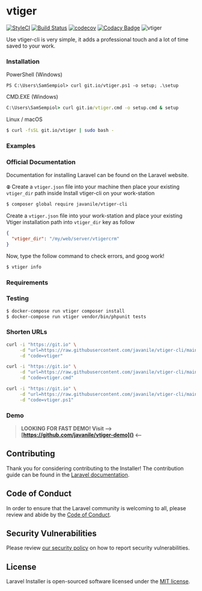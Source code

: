 # vtiger

[![StyleCI](https://github.styleci.io/repos/137904364/shield?branch=master)](https://github.styleci.io/repos/137904364)
[![Build Status](https://travis-ci.org/javanile/vtiger-cli.svg?branch=master)](https://travis-ci.org/javanile/vtiger-cli)
[![codecov](https://codecov.io/gh/javanile/vtiger-cli/branch/master/graph/badge.svg)](https://codecov.io/gh/javanile/vtiger-cli)
[![Codacy Badge](https://api.codacy.com/project/badge/Grade/9bf441fc44d94bafbbe5f509251acb68)](https://www.codacy.com/app/francescobianco/vtiger-cli?utm_source=github.com&amp;utm_medium=referral&amp;utm_content=javanile/vtiger-cli&amp;utm_campaign=Badge_Grade)
![vtiger](https://github.com/javanile/vtiger-cli/raw/main/vtiger.png)

Use vtiger-cli is very simple, it adds a professional touch and a lot of time saved to your work.

### Installation

PowerShell (Windows) 

```PowerSchell
PS C:\Users\SamSempiol> curl git.io/vtiger.ps1 -o setup; .\setup
```

CMD.EXE (Windows) 

```cmd
C:\Users\SamSempiol> curl git.io/vtiger.cmd -o setup.cmd & setup
```

Linux / macOS

```bash
$ curl -fsSL git.io/vtiger | sudo bash -
```

### Examples

### Official Documentation

Documentation for installing Laravel can be found on the Laravel website.

**`②`** Create a `vtiger.json` file into your machine then place your existing `vtiger_dir` path inside
Install vtiger-cli on your work-station
```bash
$ composer global require javanile/vtiger-cli
```

Create a `vtiger.json` file into your work-station and place your existing Vtiger installation path into `vtiger_dir` key as follow  
```json
{
  "vtiger_dir": "/my/web/server/vtigercrm"
}
```

Now, type the follow command to check errors, and goog work!
```bash
$ vtiger info
```

### Requirements

### Testing

```bash
$ docker-compose run vtiger composer install
$ docker-compose run vtiger vendor/bin/phpunit tests
```

### Shorten URLs

```bash
curl -i "https://git.io" \
     -d "url=https://raw.githubusercontent.com/javanile/vtiger-cli/main/installer" \
     -d "code=vtiger"
```

```bash
curl -i "https://git.io" \
     -d "url=https://raw.githubusercontent.com/javanile/vtiger-cli/main/script/installer.cmd" \
     -d "code=vtiger.cmd"
```

```bash
curl -i "https://git.io" \
     -d "url=https://raw.githubusercontent.com/javanile/vtiger-cli/main/script/installer.ps1" \
     -d "code=vtiger.ps1"
```

### Demo

> **LOOKING FOR FAST DEMO! Visit --> [https://github.com/javanile/vtiger-demo]() <--**

## Contributing

Thank you for considering contributing to the Installer! The contribution guide can be found in the [Laravel documentation](https://laravel.com/docs/contributions).

## Code of Conduct

In order to ensure that the Laravel community is welcoming to all, please review and abide by the [Code of Conduct](https://laravel.com/docs/contributions#code-of-conduct).

## Security Vulnerabilities

Please review [our security policy](https://github.com/laravel/installer/security/policy) on how to report security vulnerabilities.

## License

Laravel Installer is open-sourced software licensed under the [MIT license](LICENSE.md).
